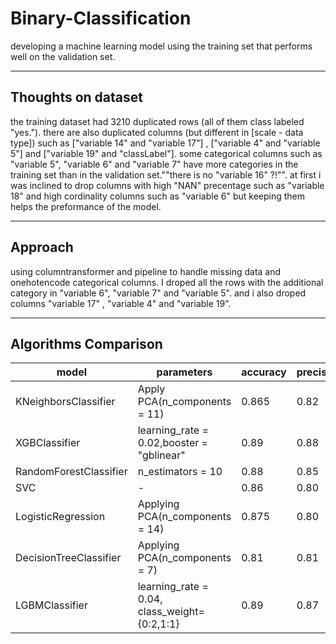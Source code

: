 # Binary-Classification
developing a machine learning model using the training set that performs well on the validation set.

----

## Thoughts on dataset

the training dataset had 3210 duplicated rows (all of them class labeled "yes."). there are also duplicated columns (but different in [scale - data type]) such as ["variable 14" and "variable 17"] , ["variable 4" and "variable 5"] and ["variable 19" and "classLabel"]. some categorical columns such as "variable 5", "variable 6" and "variable 7" have more categories in the training set than in the validation set.""there is no "variable 16" ?!"". at first i was inclined to drop columns with high "NAN" precentage such as "variable 18" and high cordinality columns such as "variable 6" but keeping them helps the preformance of the model. 

----

## Approach

using columntransformer and pipeline to handle missing data and onehotencode categorical columns. I droped all the rows with the additional category in "variable 6", "variable 7" and "variable 5". and i also droped columns "variable 17" , "variable 4" and "variable 19". 

----

## Algorithms Comparison

| model                  	| parameters                                	| accuracy 	| precision | f1_score 	|
|------------------------	|-------------------------------------------	|----------	|-------|-------------	|
| KNeighborsClassifier   	| Apply PCA(n_components = 11)              	| 0.865    	| 0.82 	| 0.85 	|
| XGBClassifier          	| learning_rate = 0.02,booster = "gblinear" 	| 0.89     	| 0.88 	| 0.88 	|
| RandomForestClassifier 	| n_estimators = 10                         	| 0.88     	| 0.85  | 0.87 	| 
| SVC                    	| -                                         	| 0.86     	| 0.80  | 0.86 	|
| LogisticRegression     	| Applying PCA(n_components = 14)           	| 0.875    	| 0.80  | 0.87	|
| DecisionTreeClassifier 	| Applying PCA(n_components = 7)            	| 0.81     	| 0.81  | 0.80 	| 
| LGBMClassifier         	| learning_rate = 0.04, class_weight={0:2,1:1}                      	| 0.89    	| 0.87  | 0.88 	| 

